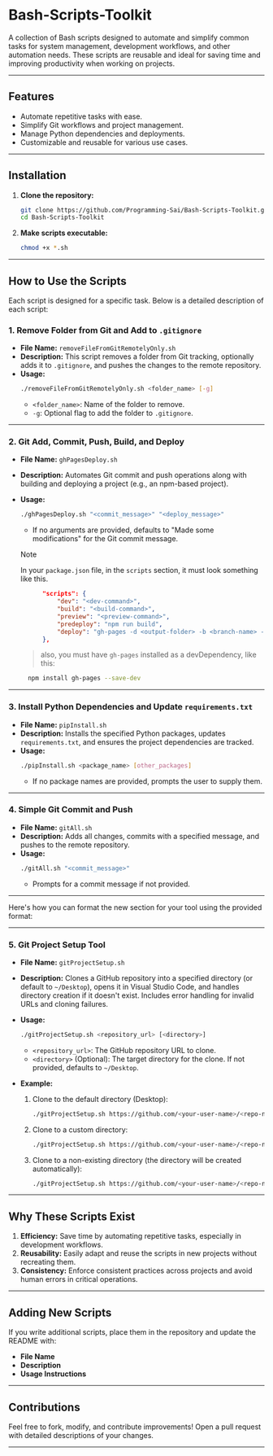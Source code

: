# Bash-Scripts-Toolkit

A collection of Bash scripts designed to automate and simplify common tasks for system management, development workflows, and other automation needs. These scripts are reusable and ideal for saving time and improving productivity when working on projects.

---

## Features

- Automate repetitive tasks with ease.
- Simplify Git workflows and project management.
- Manage Python dependencies and deployments.
- Customizable and reusable for various use cases.

---

## Installation

1. **Clone the repository:**

   ```bash
   git clone https://github.com/Programming-Sai/Bash-Scripts-Toolkit.git
   cd Bash-Scripts-Toolkit
   ```

2. **Make scripts executable:**

   ```bash
   chmod +x *.sh
   ```

---

## How to Use the Scripts

Each script is designed for a specific task. Below is a detailed description of each script:

### **1. Remove Folder from Git and Add to `.gitignore`**

- **File Name:** `removeFileFromGitRemotelyOnly.sh`
- **Description:**
  This script removes a folder from Git tracking, optionally adds it to `.gitignore`, and pushes the changes to the remote repository.
- **Usage:**
  ```bash
  ./removeFileFromGitRemotelyOnly.sh <folder_name> [-g]
  ```
  - `<folder_name>`: Name of the folder to remove.
  - `-g`: Optional flag to add the folder to `.gitignore`.

---

### **2. Git Add, Commit, Push, Build, and Deploy**

- **File Name:** `ghPagesDeploy.sh`
- **Description:**
  Automates Git commit and push operations along with building and deploying a project (e.g., an npm-based project).
- **Usage:**

  ```bash
  ./ghPagesDeploy.sh "<commit_message>" "<deploy_message>"
  ```

  - If no arguments are provided, defaults to "Made some modifications" for the Git commit message.

  > [!NOTE] 
  > In your `package.json` file, in the `scripts` section, it must look something like this.

  ```json
        "scripts": {
            "dev": "<dev-command>",
            "build": "<build-command>",
            "preview": "<preview-command>",
            "predeploy": "npm run build",
            "deploy": "gh-pages -d <output-folder> -b <branch-name> -m \"${npm_config_message:-Updates}\""
        },
  ```

  > also, you must have `gh-pages` installed as a devDependency, like this:

  ```bash
    npm install gh-pages --save-dev
  ```

---

### **3. Install Python Dependencies and Update `requirements.txt`**

- **File Name:** `pipInstall.sh`
- **Description:**
  Installs the specified Python packages, updates `requirements.txt`, and ensures the project dependencies are tracked.
- **Usage:**
  ```bash
  ./pipInstall.sh <package_name> [other_packages]
  ```
  - If no package names are provided, prompts the user to supply them.

---

### **4. Simple Git Commit and Push**

- **File Name:** `gitAll.sh`
- **Description:**
  Adds all changes, commits with a specified message, and pushes to the remote repository.
- **Usage:**
  ```bash
  ./gitAll.sh "<commit_message>"
  ```
  - Prompts for a commit message if not provided.

---

Here's how you can format the new section for your tool using the provided format:

---

### **5. Git Project Setup Tool**

- **File Name:** `gitProjectSetup.sh`
- **Description:**
  Clones a GitHub repository into a specified directory (or default to `~/Desktop`), opens it in Visual Studio Code, and handles directory creation if it doesn't exist. Includes error handling for invalid URLs and cloning failures.
- **Usage:**

  ```bash
  ./gitProjectSetup.sh <repository_url> [<directory>]
  ```

  - `<repository_url>`: The GitHub repository URL to clone.
  - `<directory>` (Optional): The target directory for the clone. If not provided, defaults to `~/Desktop`.

- **Example:**
  1. Clone to the default directory (Desktop):
     ```bash
     ./gitProjectSetup.sh https://github.com/<your-user-name>/<repo-name>.git
     ```
  2. Clone to a custom directory:
     ```bash
     ./gitProjectSetup.sh https://github.com/<your-user-name>/<repo-name>.git ~/Projects
     ```
  3. Clone to a non-existing directory (the directory will be created automatically):
     ```bash
     ./gitProjectSetup.sh https://github.com/<your-user-name>/<repo-name>.git ~/NonExistentFolder
     ```

---

## Why These Scripts Exist

1. **Efficiency:**
   Save time by automating repetitive tasks, especially in development workflows.
2. **Reusability:**
   Easily adapt and reuse the scripts in new projects without recreating them.
3. **Consistency:**
   Enforce consistent practices across projects and avoid human errors in critical operations.

---

## Adding New Scripts

If you write additional scripts, place them in the repository and update the README with:

- **File Name**
- **Description**
- **Usage Instructions**

---

## Contributions

Feel free to fork, modify, and contribute improvements! Open a pull request with detailed descriptions of your changes.

---
